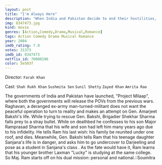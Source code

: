 ```yaml
---
layout: post
title: "I'm Always Here"
description: "When India and Pakistan decide to end their hostilities, there is one army person in India who is unhappy, because of his son's death in the Indo-Pak war. He decides to launch terror attacks and bring an end to peace, and for this purpose he shoots and gravelly injures an Indian army officer. After the death of this officer, Raghavan then decides to do away with the army officer's daughter, Sanjana, who is studying in hostel. Raghava.."
img: 0347473.jpg
kind: movie
genres: [Action,Comedy,Drama,Musical,Romance]
tags: Action Comedy Drama Musical Romance
year: 2004
imdb_rating: 7.0
votes: 31373
imdb_id: 0347473
netflix_id: 70000196
color: 5e503f
---
```

Director: `Farah Khan`  

Cast: `Shah Rukh Khan` `Sushmita Sen` `Sunil Shetty` `Zayed Khan` `Amrita Rao` 

The governments of India and Pakistan have launched, "Project Milaap", where both the governments will release the POVs from the previous wars. Raghavan, a deranged ex-army man-turned-militant does not want the peaceful operation to turn to reality and makes an attempt on Gen. Amarjeet Bakshi's life. While trying to rescue Gen. Bakshi, Brigadier Shekhar Sharma falls prey to a stray bullet. While on deathbed he confesses to his son Major Ramprasad Sharma that his wife and son had left him many years ago due to his infidelity. He tells Ram his last wish: his family be reunited under one roof, and dies. Meanwhile, Gen. Bakshi tells Ram that his teenage daughter Sanjana's life is in danger, and asks him to go undercover to Darjeeling and pose as a student in Sanjana's class . As the fate would have it, Ram learns that his younger brother Laxman "Lucky" is studying at the same college. So Maj. Ram starts off on his dual mission: personal and national.::Soumitra